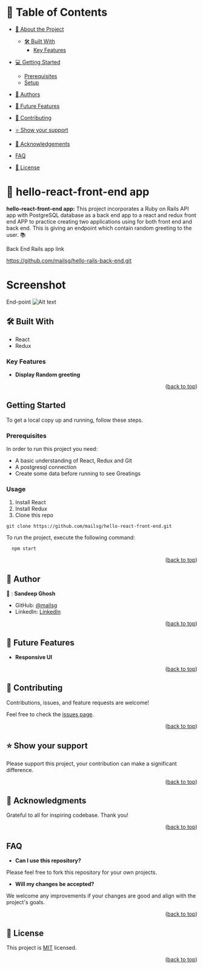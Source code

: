<!-- TABLE OF CONTENTS -->

# 📗 Table of Contents

- [📖 About the Project](#about-project)

  - [🛠 Built With](#built-with)
    - [Key Features](#key-features)
- [💻 Getting Started](#getting-started)
  - [Prerequisites](#prerequisites)
  - [Setup](#setup)
- [👥 Authors](#authors)
- [🔭 Future Features](#future-features)
- [🤝 Contributing](#contributing)
- [⭐️ Show your support](#support)
- [🙏 Acknowledgements](#acknowledgements)
- [FAQ](#faq)
- [📝 License](#license)

<!-- PROJECT DESCRIPTION -->

# 📖 hello-react-front-end app <a name="about-project"></a>

**hello-react-front-end app:** This project incorporates a Ruby on Rails API app with PostgreSQL database as a back end app to a  react and redux  front end APP to practice creating two applications using for both front end and back end. This is giving an endpoint which contain random greeting to the user. 📚

Back End Rails app link 

https://github.com/mailsg/hello-rails-back-end.git

# Screenshot
End-point
![Alt text](SS_1.png)
## 🛠 Built With <a name="built-with"></a>

  <ul>
    <li>React</li>
    <li>Redux</li>
  </ul>

<!-- Features -->

### Key Features <a name="key-features"></a>

- **Display Random greeting**


<p align="right">(<a href="#readme-top">back to top</a>)</p>

## Getting Started

To get a local copy up and running, follow these steps.

### Prerequisites
In order to run this project you need:
  * A basic understanding of React, Redux and Git
  * A postgresql connection
  * Create some data before running to see Greatings
### Usage
1. Install React
1. Install Redux
2. Clone this repo 
```
git clone https://github.com/mailsg/hello-react-front-end.git
```

To run the project, execute the following command:

```
  npm start
```

<p align="right">(<a href="#readme-top">back to top</a>)</p>

<!-- AUTHORS -->

## 👥 Author <a name="authors"></a>

👤 : **Sandeep Ghosh**

- GitHub: [@mailsg](https://github.com/mailsg)
- LinkedIn: [LinkedIn](https://www.linkedin.com/in/sandeep0912/)


<p align="right">(<a href="#readme-top">back to top</a>)</p>


<!-- FUTURE FEATURES -->

## 🔭 Future Features <a name="future-features"></a>

- **Responsive UI**

<p align="right">(<a href="#readme-top">back to top</a>)</p>

<!-- CONTRIBUTING -->

## 🤝 Contributing <a name="contributing"></a>

Contributions, issues, and feature requests are welcome!

Feel free to check the [issues page](../../issues/).

<p align="right">(<a href="#readme-top">back to top</a>)</p>

<!-- SUPPORT -->

## ⭐️ Show your support <a name="support"></a>

Please support this project, your contribution can make a significant difference.

<p align="right">(<a href="#readme-top">back to top</a>)</p>

<!-- ACKNOWLEDGEMENTS -->

## 🙏 Acknowledgments <a name="acknowledgements"></a>

Grateful to all for inspiring codebase. Thank you!

<p align="right">(<a href="#readme-top">back to top</a>)</p>

## FAQ <a name="faq"></a>

- **Can I use this repository?**

Please feel free to fork this repository for your own projects.

- **Will my changes be accepted?**

We welcome any improvements if your changes are good and align with the project's goals.


<p align="right">(<a href="#readme-top">back to top</a>)</p>

<!-- LICENSE -->

## 📝 License <a name="license"></a>

This project is [MIT](./MIT.md) licensed.

<p align="right">(<a href="#readme-top">back to top</a>)</p>